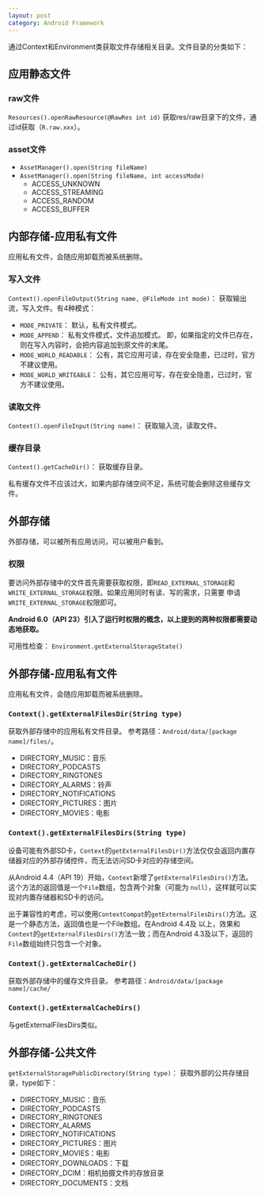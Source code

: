 ```yaml
---
layout: post
category: Android Framework
---
```


通过Context和Environment类获取文件存储相关目录。文件目录的分类如下：

## 应用静态文件
### raw文件
`Resources().openRawResource(@RawRes int id)` 获取res/raw目录下的文件，通过id获取（`R.raw.xxx`）。
### asset文件
- `AssetManager().open(String fileName)`
- `AssetManager().open(String fileName, int accessMode)`
    - ACCESS_UNKNOWN
    - ACCESS_STREAMING
    - ACCESS_RANDOM
    - ACCESS_BUFFER

## 内部存储-应用私有文件
应用私有文件，会随应用卸载而被系统删除。
### 写入文件
`Context().openFileOutput(String name, @FileMode int mode)`： 获取输出流，写入文件。有4种模式：
- `MODE_PRIVATE`： 默认，私有文件模式。
- `MODE_APPEND`： 私有文件模式，文件追加模式。 即，如果指定的文件已存在，则在写入内容时，会把内容追加到原文件的末尾。
- `MODE_WORLD_READABLE`： 公有，其它应用可读，存在安全隐患，已过时，官方不建议使用。
- `MODE_WORLD_WRITEABLE`： 公有，其它应用可写，存在安全隐患，已过时，官方不建议使用。

### 读取文件
`Context().openFileInput(String name)`： 获取输入流，读取文件。

### 缓存目录
`Context().getCacheDir()`： 获取缓存目录。

私有缓存文件不应该过大，如果内部存储空间不足，系统可能会删除这些缓存文件。
## 外部存储
外部存储，可以被所有应用访问，可以被用户看到。
### 权限
要访问外部存储中的文件首先需要获取权限，即`READ_EXTERNAL_STORAGE`和`WRITE_EXTERNAL_STORAGE`权限。如果应用同时有读、写的需求，只需要
申请`WRITE_EXTERNAL_STORAGE`权限即可。

**Android 6.0（API 23）引入了运行时权限的概念，以上提到的两种权限都需要动态地获取。**

可用性检查： `Environment.getExternalStorageState()`
## 外部存储-应用私有文件
应用私有文件，会随应用卸载而被系统删除。
### `Context().getExternalFilesDir(String type)`
获取外部存储中的应用私有文件目录。
参考路径：`Android/data/[package name]/files/`。
- DIRECTORY_MUSIC：音乐
- DIRECTORY_PODCASTS
- DIRECTORY_RINGTONES
- DIRECTORY_ALARMS：铃声
- DIRECTORY_NOTIFICATIONS
- DIRECTORY_PICTURES：图片
- DIRECTORY_MOVIES：电影

### `Context().getExternalFilesDirs(String type)`
设备可能有外部SD卡，`Context`的`getExternalFilesDir()`方法仅仅会返回内置存储器对应的外部存储控件，而无法访问SD卡对应的存储空间。

从Android 4.4（API 19）开始，`Context`新增了`getExternalFilesDirs()`方法。这个方法的返回值是一个`File`数组，包含两个对象（可能为
`null`），这样就可以实现对内置存储器和SD卡的访问。

出于兼容性的考虑，可以使用`ContextCompat`的`getExternalFilesDirs()`方法。这是一个静态方法，返回值也是一个File数组。在Android 4.4及
以上，效果和`Context`的`getExternalFilesDirs()`方法一致；而在Android 4.3及以下，返回的`File`数组始终只包含一个对象。

### `Context().getExternalCacheDir()`
获取外部存储中的缓存文件目录。 参考路径：`Android/data/[package name]/cache/`
### `Context().getExternalCacheDirs()`
与getExternalFilesDirs类似。

## 外部存储-公共文件
`getExternalStoragePublicDirectory(String type)`： 获取外部的公共存储目录，type如下：
- DIRECTORY_MUSIC：音乐
- DIRECTORY_PODCASTS
- DIRECTORY_RINGTONES
- DIRECTORY_ALARMS
- DIRECTORY_NOTIFICATIONS
- DIRECTORY_PICTURES：图片
- DIRECTORY_MOVIES：电影
- DIRECTORY_DOWNLOADS：下载
- DIRECTORY_DCIM：相机拍摄文件的存放目录
- DIRECTORY_DOCUMENTS：文档
